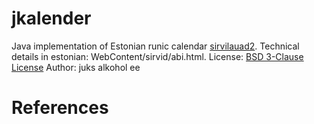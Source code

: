 jkalender
=========

Java implementation of Estonian runic calendar [sirvilauad][1][2].
Technical details in estonian: WebContent/sirvid/abi.html.
License: [BSD 3-Clause License][3]
Author: juks alkohol ee

References
==========

[1]: http://maavald.ee/eng/uudised.html?rubriik=50&id=293&op=lugu "Native Estonian calendar"
[2]: http://maavald.ee/maausk.html?rubriik=21&id=67&op=lugu "Sirvide koostamisest"
[3]: http://www.opensource.org/licenses/BSD-3-Clause "BSD 3-Clause License"
